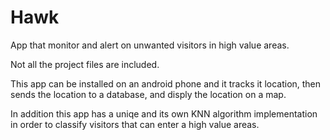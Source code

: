 # Hawk
App that monitor and alert on unwanted visitors in high value areas.

Not all the project files are included.

This app can be installed on an android phone and it tracks it location, then sends the location to a database, and disply the location on a map.

In addition this app has a uniqe and its own KNN algorithm implementation in order to classify visitors that can enter a high value areas.
